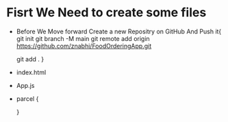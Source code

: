 <!---
This is React Project Based Learing From Scratch to Build React App not using create-react-app.
Whole package is installing and make a react app.
Thanks🙂...
-->

# Fisrt We Need to create some files 
- Before We Move forward Create a new Repositry on GitHub And Push it{ git init
  git branch -M main
  git remote add origin https://github.com/znabhi/FoodOrderingApp.git
  <!-- Add Folder To Git Respositry -->
  git add .
   }
- index.html
- App.js

- parcel {

  }
